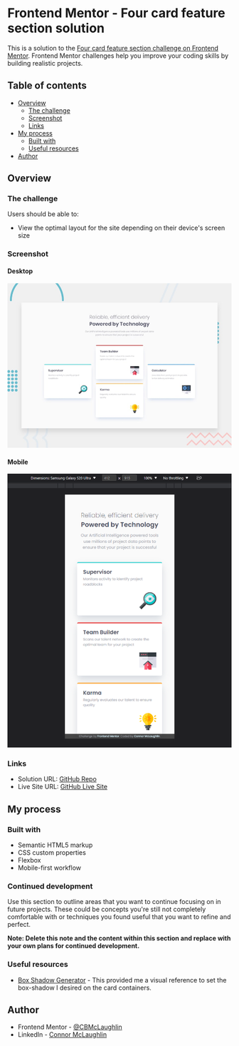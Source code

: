 # Frontend Mentor - Four card feature section solution

This is a solution to the [Four card feature section challenge on Frontend Mentor](https://www.frontendmentor.io/challenges/four-card-feature-section-weK1eFYK). Frontend Mentor challenges help you improve your coding skills by building realistic projects. 

## Table of contents

- [Overview](#overview)
  - [The challenge](#the-challenge)
  - [Screenshot](#screenshot)
  - [Links](#links)
- [My process](#my-process)
  - [Built with](#built-with)
  - [Useful resources](#useful-resources)
- [Author](#author)


## Overview

### The challenge

Users should be able to:

- View the optimal layout for the site depending on their device's screen size

### Screenshot

#### Desktop
![Desktop](./design/desktop-preview.jpg)

#### Mobile

![Mobile](./design/screenshot-mobile.png)

### Links

- Solution URL: [GitHub Repo](https://github.com/CBMcLaughlin/FM-FourCards)
- Live Site URL: [GitHub Live Site](https://cbmclaughlin.github.io/FM-FourCards/)

## My process

### Built with

- Semantic HTML5 markup
- CSS custom properties
- Flexbox
- Mobile-first workflow

### Continued development

Use this section to outline areas that you want to continue focusing on in future projects. These could be concepts you're still not completely comfortable with or techniques you found useful that you want to refine and perfect.

**Note: Delete this note and the content within this section and replace with your own plans for continued development.**

### Useful resources

- [Box Shadow Generator](https://html-css-js.com/css/generator/box-shadow/) - This provided me a visual reference to set the box-shadow I desired on the card containers.

## Author

- Frontend Mentor - [@CBMcLaughlin](https://www.frontendmentor.io/profile/CBMcLaughlin)
- LinkedIn - [Connor McLaughlin](https://www.linkedin.com/in/connor-mclaughlin-3b89a4183/)


